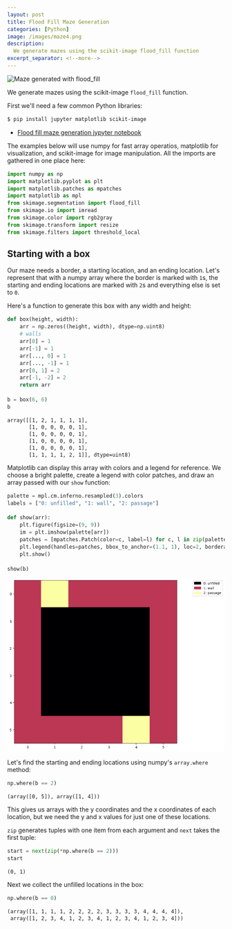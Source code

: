 ```yaml
---
layout: post
title: Flood Fill Maze Generation
categories: [Python]
image: /images/maze4.png
description:
  We generate mazes using the scikit-image flood_fill function
excerpt_separator: <!--more-->
---
```


<img src="/images/maze4.png" alt="Maze generated with flood_fill">

We generate mazes using the scikit-image `flood_fill` function.

<!--more-->

First we'll need a few common Python libraries:

```bash
$ pip install jupyter matplotlib scikit-image
```

* [Flood fill maze generation jypyter notebook](https://github.com/wardi/cpu/blob/main/maze/presentation.ipynb)

The examples below will use numpy for fast array operatios,
matplotlib for visualization, and scikit-image for image
manipulation. All the imports are gathered in one place here:

```python
import numpy as np
import matplotlib.pyplot as plt
import matplotlib.patches as mpatches
import matplotlib as mpl
from skimage.segmentation import flood_fill
from skimage.io import imread
from skimage.color import rgb2gray
from skimage.transform import resize
from skimage.filters import threshold_local
```

## Starting with a box

Our maze needs a border, a starting location, and an ending location.
Let's represent that with a numpy array where the border is marked with `1`s,
the starting and ending locations are marked with `2`s and everything else
is set to `0`.

Here's a function to generate this box with any width and height:

```python
def box(height, width):
    arr = np.zeros((height, width), dtype=np.uint8)
    # walls
    arr[0] = 1
    arr[-1] = 1
    arr[..., 0] = 1
    arr[..., -1] = 1
    arr[0, 1] = 2
    arr[-1, -2] = 2
    return arr

b = box(6, 6)
b
```

```
array([[1, 2, 1, 1, 1, 1],
       [1, 0, 0, 0, 0, 1],
       [1, 0, 0, 0, 0, 1],
       [1, 0, 0, 0, 0, 1],
       [1, 0, 0, 0, 0, 1],
       [1, 1, 1, 1, 2, 1]], dtype=uint8)
```

Matplotlib can display this array with colors and a legend for reference.
We choose a bright palette, create a legend with color patches, and draw
an array passed with our `show` function:

```python
palette = mpl.cm.inferno.resampled(3).colors
labels = ["0: unfilled", "1: wall", "2: passage"]

def show(arr):
    plt.figure(figsize=(9, 9))
    im = plt.imshow(palette[arr])
    patches = [mpatches.Patch(color=c, label=l) for c, l in zip(palette, labels)]
    plt.legend(handles=patches, bbox_to_anchor=(1.1, 1), loc=2, borderaxespad=0)
    plt.show()

show(b)
```

<img src="/images/maze_box1.png" alt="box with legend">

Let's find the starting and ending locations using numpy's `array.where` method:

```python
np.where(b == 2)
```

```
(array([0, 5]), array([1, 4]))
```

This gives us arrays with the y coordinates and the x coordinates of each location,
but we need the y and x values for just one of these locations.

`zip` generates tuples with one item from each argument and `next`
takes the first tuple:

```python
start = next(zip(*np.where(b == 2)))
start
```

```
(0, 1)
```

Next we collect the unfilled locations in the box:

```python
np.where(b == 0)
```

```
(array([1, 1, 1, 1, 2, 2, 2, 2, 3, 3, 3, 3, 4, 4, 4, 4]),
 array([1, 2, 3, 4, 1, 2, 3, 4, 1, 2, 3, 4, 1, 2, 3, 4]))
```
